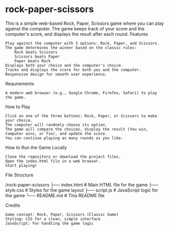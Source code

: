 # rock-paper-scissors
This is a simple web-based Rock, Paper, Scissors game where you can play against the computer. The game keeps track of your score and the computer's score, and displays the result after each round.
Features

    Play against the computer with 3 options: Rock, Paper, and Scissors.
    The game determines the winner based on the classic rules:
        Rock beats Scissors
        Scissors beats Paper
        Paper beats Rock
    Displays both your choice and the computer's choice.
    Tracks and displays the score for both you and the computer.
    Responsive design for smooth user experience.

Requirements

    A modern web browser (e.g., Google Chrome, Firefox, Safari) to play the game.

How to Play

    Click on one of the three buttons: Rock, Paper, or Scissors to make your choice.
    The computer will randomly choose its option.
    The game will compare the choices, display the result (You win, Computer wins, or Tie), and update the score.
    You can continue playing as many rounds as you like.

How to Run the Game Locally

    Clone the repository or download the project files.
    Open the index.html file in a web browser.
    Start playing!

File Structure

/rock-paper-scissors
  ├── index.html        # Main HTML file for the game
  ├── style.css         # Styles for the game layout
  ├── script.js         # JavaScript logic for the game
  └── README.md         # This README file

Credits

    Game concept: Rock, Paper, Scissors (Classic Game)
    Styling: CSS for a clean, simple interface
    JavaScript: For handling the game logic
